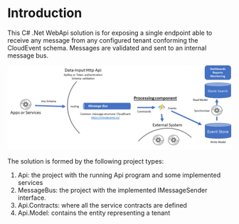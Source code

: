 # Introduction 
This C# .Net WebApi solution is for exposing a single endpoint able to receive any message from any configured tenant conforming the CloudEvent schema. Messages are validated and sent to an internal message bus.   
  
![Digital Messaging Architecture](./messaging-architecture-cqrs.png)
  
The solution is formed by the following project types:
1. Api: the project with the running Api program and some implemented services 
2. MessageBus: the project with the implemented IMessageSender interface. 
2. Api.Contracts: where all the service contracts are defined 
3. Api.Model: contains the entity representing a tenant 
